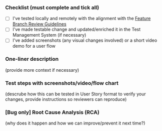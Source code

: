 ### Checklist (must complete and tick all)

- [ ] I've tested locally and remotely with the alignment with the [Feature Branch Review Guidelines](https://wemakeapp-docs.notion.site/Feature-Branch-Review-Guidelines-aeb7cf4fb3964ef4ad35c6a9d2fbfe2d)
- [ ] I've made testable change and updated/enriched it in the Test Management System (if necessary)
- [ ] I've added screenshots (any visual changes involved) or a short video demo for a user flow

### One-liner description

(provide more context if necessary)

### Test steps with screenshots/video/flow chart

(descrube how this can be tested in User Story format to verify your changes, provide instructions so reviewers can reproduce)

### [Bug only] Root Cause Analysis (RCA)

(why does it happen and how we can improve/prevent it next time?)


